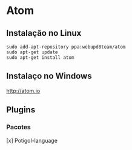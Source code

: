 # Atom

## Instalação no Linux
````
sudo add-apt-repository ppa:webupd8team/atom
sudo apt-get update
sudo apt-get install atom
````

## Instalaço no Windows

http://atom.io

## Plugins

### Pacotes
  
  [x] Potigol-language
  
